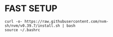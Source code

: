# FAST SETUP

```
curl -o- https://raw.githubusercontent.com/nvm-sh/nvm/v0.39.7/install.sh | bash
source ~/.bashrc
```
